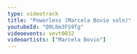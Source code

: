 ```yaml
---
type: videotrack
title: "Powerless (Marcela Bovio solo)"
youtubeId: "Q9L6m3FS9Tg"
videoevents: vevt0032
videoartists: ["Marcela Bovio"]
---
```

